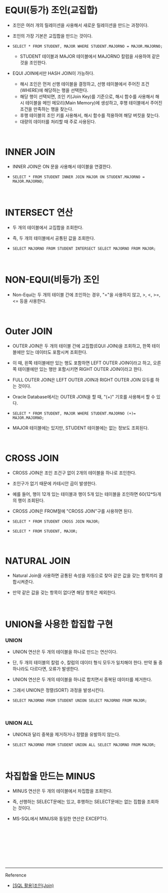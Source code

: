 # EQUI(등가) 조인(교집합)

- 조인은 여러 개의 릴레이션을 사용해서 새로운 릴레이션을 만드는 과정이다.

- 조인의 가장 기본은 교집합을 만드는 것이다.

- ``` SELECT * FROM STUDENT, MAJOR WHERE STUDENT.MAJORNO = MAJOR.MAJORNO; ```
  - STUDENT 테이블과 MAJOR 테이블에서 MAJORNO 칼럼을 사용하여 같은 것을 조인한다.
  
- EQUI JOIN에서만 HASH JOIN이 가능하다.
  - 해시 조인은 먼저 선행 테이블을 결정하고, 선행 테이블에서 주어진 조건(WHERE)에 해당하는 행을 선택한다.
  - 해당 행이 선택되면, 조인 키(Join Key)를 기준으로, 해시 함수를 사용해서 해시 테이블을 메인 메모리(Main Memory)에 생성하고, 후행 테이블에서 주어진 조건을 만족하는 행을 찾는다.
  - 후행 테이블의 조인 키를 사용해서, 해시 함수를 적용하여 해당 버킷을 찾는다.
  - 대량의 데이터를 처리할 때 주로 사용된다.

<br/>

# INNER JOIN

- INNER JOIN은 ON 문을 사용해서 테이블을 연결한다.

-  ```SELECT * FROM STUDENT INNER JOIN MAJOR ON STUDENT.MAJORNO = MAJOR.MAJORNO;```

<br/>

# INTERSECT 연산

- 두 개의 테이블에서 교집합을 조회한다.

- 즉, 두 개의 테이블에서 공통된 값을 조회한다.

- ```SELECT MAJORNO FROM STUDENT INTERSECT SELECT MAJORNO FROM MAJOR;```

<br/>

#  NON-EQUI(비등가) 조인

- Non-Equi는 두 개의 테이블 간에 조인하는 경우, "="을 사용하지 않고, >, <, >=, <= 등을 사용한다.

<br/>

# Outer JOIN

- OUTER JOIN은 두 개의 테이블 간에 교집합(EQUI JOIN)을 조회하고, 한쪽 테이블에만 있는 데이터도 포함시켜 조회한다.

- 이 때, 왼쪽 테이블에만 있는 행도 포함하면 LEFT OUTER JOIN이라고 하고, 오른쪽 테이블에만 있는 행만 포함시키면 RIGHT OUTER JOIN이라고 한다.

- FULL OUTER JOIN은 LEFT OUTER JOIN과 RIGHT OUTER JOIN 모두를 하는 것이다.

- Oracle Database에서는 OUTER JOIN을 할 때, "(+)" 기호를 사용해서 할 수 있다.

-  ```SELECT * FROM STUDENT, MAJOR WHERE STUDENT.MAJORNO (+)= MAJOR.MAJORNO;```

- MAJOR 테이블에는 있지만, STUDENT 테이블에는 없는 정보도 조회된다.

<br/>

# CROSS JOIN

- CROSS JOIN은 조인 조건구 없이 2개의 테이블을 하나로 조인한다.

- 조인구가 없기 때문에 카테시안 곱이 발생한다.

- 예를 들어, 행이 12개 있는 테이블과 행이 5개 있는 테이블을 조인하면 60(12*5)개의 행이 조회된다.

- CROSS JOIN은 FROM절에 "CROSS JOIN"구를 사용하면 된다.

- ```SELECT * FROM STUDENT CROSS JOIN MAJOR;```
-  ```SELECT * FROM STUDENT, MAJOR;```

<br/>

# NATURAL JOIN

- Natural Join을 사용하면 공통된 속성을 자동으로 찾아 같은 값을 갖는 항목끼리 결합시켜준다.
  
- 만약 같은 값을 갖는 항목이 없다면 해당 항목은 제외한다.




<br/>


# UNION을 사용한 합집합 구현

### UNION

- UNION 연산은 두 개의 테이블을 하나로 만드는 연산이다.

- 단, 두 개의 테이블의 칼럼 수, 칼럼의 데이터 형식 모두가 일치해야 한다. 만약 둘 중 하나라도 다르다면, 오류가 발생한다.

- UNION 연산은 두 개의 테이블을 하나로 합치면서 중복된 데이터를 제거한다.

- 그래서 UNION은 정렬(SORT) 과정을 발생시킨다.

- ```SELECT MAJORNO FROM STUDENT UNION SELECT MAJORNO FROM MAJOR;```

<br/>

### UNION ALL

- UNION과 달리 중복을 제거하거나 정렬을 유발하지 않는다.

- ```SELECT MAJORNO FROM STUDENT UNION ALL SELECT MAJORNO FROM MAJOR;```

<br/>

# 차집합을 만드는 MINUS

- MINUS 연산은 두 개의 테이블에서 차집합을 조회한다.

- 즉, 선행하는 SELECT문에는 있고, 후행하는 SELECT문에는 없는 집합을 조회하는 것이다.

- MS-SQL에서 MINUS와 동일한 연산은 EXCEPT다.



<br/><br/><br/><br/><br/><br/><br/>


---
Reference

- [[SQL 활용]조인(Join)](https://velog.io/@yewon-july/Join)